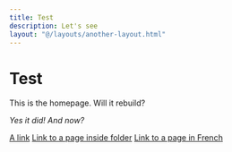 ```yaml
---
title: Test
description: Let's see
layout: "@/layouts/another-layout.html"
---
```


Test
====

This is the homepage.
Will it rebuild?

*Yes it did!*
*And now?*

[A link](linked.md)
[Link to a page inside folder](/folder/page-in-folder.md)
[Link to a page in French](index.fr.md)
